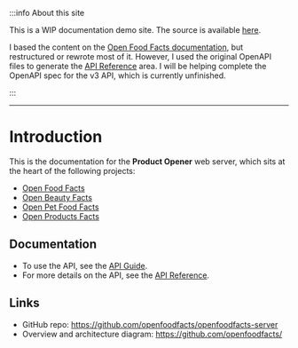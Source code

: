 :::info About this site

<!-- vale off -->

This is a WIP documentation demo site. The source is available [here](https://github.com/emertechie/docs-demo/).

I based the content on the [Open Food Facts documentation](https://openfoodfacts.github.io/openfoodfacts-server/), but restructured or rewrote most of it. However, I used the original OpenAPI files to generate the [API Reference](/docs/category/api-v2) area. I will be helping complete the OpenAPI spec for the v3 API, which is currently unfinished.

<!-- vale on -->

:::

---

# Introduction

This is the documentation for the **Product Opener** web server, which sits at the heart of the following projects:

- [Open Food Facts](https://world.openfoodfacts.org/)
- [Open Beauty Facts](https://world.openbeautyfacts.org/)
- [Open Pet Food Facts](https://world.openpetfoodfacts.org/)
- [Open Products Facts](https://world.openproductsfacts.org/)

<!-- This is the documentation for the **Product Opener** web server, which sits at the heart of the [Open Food Facts](https://world.openfoodfacts.org/) project. It also powers the sibling [Open Beauty Facts](https://world.openbeautyfacts.org/), [Open Pet Food Facts](https://world.openpetfoodfacts.org/), and [Open Products Facts](https://world.openproductsfacts.org/) projects. -->

## Documentation

<!-- - To contribute to the web server, see the [Developers Guide](/docs/developers-guide/intro). -->

- To use the API, see the [API Guide](/docs/api-guide/intro).
- For more details on the API, see the [API Reference](/docs/category/api-v2).

## Links

- GitHub repo: https://github.com/openfoodfacts/openfoodfacts-server
- Overview and architecture diagram: https://github.com/openfoodfacts/
